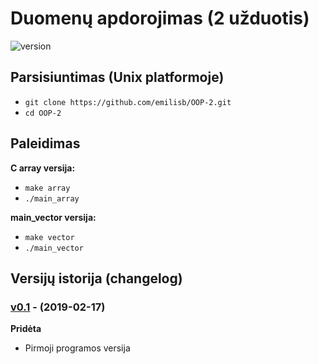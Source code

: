 #  Duomenų apdorojimas (2 užduotis)

![version][version-badge]

## Parsisiuntimas (Unix platformoje)

- `git clone https://github.com/emilisb/OOP-2.git`
- `cd OOP-2`

## Paleidimas

**C array versija:**

- `make array`
- `./main_array`

**main_vector versija:**

- `make vector`
- `./main_vector`

## Versijų istorija (changelog)

### [v0.1](https://github.com/emilisb/OOP-2/releases/tag/v0.1) - (2019-02-17)

**Pridėta**

- Pirmoji programos versija

[version-badge]: https://img.shields.io/badge/version-0.1-blue.svg
